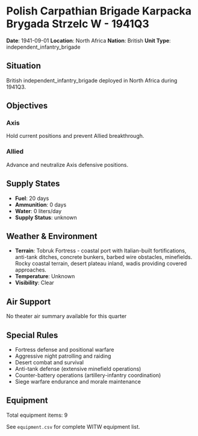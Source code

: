 # Polish Carpathian Brigade Karpacka Brygada Strzelc W - 1941Q3

**Date**: 1941-09-01
**Location**: North Africa
**Nation**: British
**Unit Type**: independent_infantry_brigade

## Situation

British independent_infantry_brigade deployed in North Africa during 1941Q3.

## Objectives

### Axis
Hold current positions and prevent Allied breakthrough.

### Allied
Advance and neutralize Axis defensive positions.

## Supply States

- **Fuel**: 20 days
- **Ammunition**: 0 days
- **Water**: 0 liters/day
- **Supply Status**: unknown

## Weather & Environment

- **Terrain**: Tobruk Fortress - coastal port with Italian-built fortifications, anti-tank ditches, concrete bunkers, barbed wire obstacles, minefields. Rocky coastal terrain, desert plateau inland, wadis providing covered approaches.
- **Temperature**: Unknown
- **Visibility**: Clear

## Air Support

No theater air summary available for this quarter

## Special Rules

- Fortress defense and positional warfare
- Aggressive night patrolling and raiding
- Desert combat and survival
- Anti-tank defense (extensive minefield operations)
- Counter-battery operations (artillery-infantry coordination)
- Siege warfare endurance and morale maintenance

## Equipment

Total equipment items: 9

See `equipment.csv` for complete WITW equipment list.
